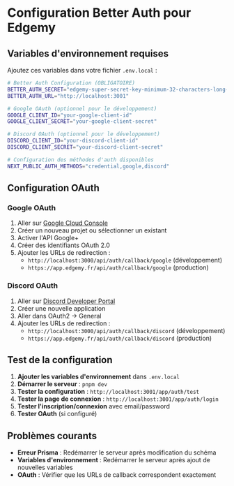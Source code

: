 # Configuration Better Auth pour Edgemy

## Variables d'environnement requises

Ajoutez ces variables dans votre fichier `.env.local` :

```bash
# Better Auth Configuration (OBLIGATOIRE)
BETTER_AUTH_SECRET="edgemy-super-secret-key-minimum-32-characters-long-for-security"
BETTER_AUTH_URL="http://localhost:3001"

# Google OAuth (optionnel pour le développement)
GOOGLE_CLIENT_ID="your-google-client-id"
GOOGLE_CLIENT_SECRET="your-google-client-secret"

# Discord OAuth (optionnel pour le développement)
DISCORD_CLIENT_ID="your-discord-client-id"
DISCORD_CLIENT_SECRET="your-discord-client-secret"

# Configuration des méthodes d'auth disponibles
NEXT_PUBLIC_AUTH_METHODS="credential,google,discord"
```

## Configuration OAuth

### Google OAuth
1. Aller sur [Google Cloud Console](https://console.cloud.google.com/)
2. Créer un nouveau projet ou sélectionner un existant
3. Activer l'API Google+ 
4. Créer des identifiants OAuth 2.0
5. Ajouter les URLs de redirection :
   - `http://localhost:3000/api/auth/callback/google` (développement)
   - `https://app.edgemy.fr/api/auth/callback/google` (production)

### Discord OAuth
1. Aller sur [Discord Developer Portal](https://discord.com/developers/applications)
2. Créer une nouvelle application
3. Aller dans OAuth2 → General
4. Ajouter les URLs de redirection :
   - `http://localhost:3000/api/auth/callback/discord` (développement)
   - `https://app.edgemy.fr/api/auth/callback/discord` (production)

## Test de la configuration

1. **Ajouter les variables d'environnement** dans `.env.local`
2. **Démarrer le serveur** : `pnpm dev`
3. **Tester la configuration** : `http://localhost:3001/app/auth/test`
4. **Tester la page de connexion** : `http://localhost:3001/app/auth/login`
5. **Tester l'inscription/connexion** avec email/password
6. **Tester OAuth** (si configuré)

## Problèmes courants

- **Erreur Prisma** : Redémarrer le serveur après modification du schéma
- **Variables d'environnement** : Redémarrer le serveur après ajout de nouvelles variables
- **OAuth** : Vérifier que les URLs de callback correspondent exactement
